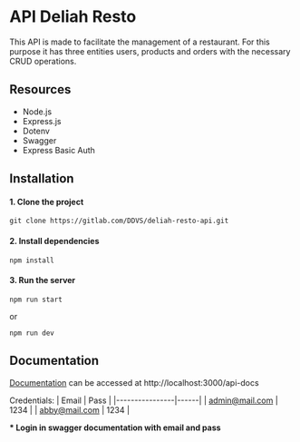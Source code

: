 # API Deliah Resto
This API is made to facilitate the management of a restaurant. For this purpose it has three entities users, products and orders with the necessary CRUD operations.

## Resources
- Node.js
- Express.js
- Dotenv
- Swagger
- Express Basic Auth

## Installation
#### 1. Clone the project
```
git clone https://gitlab.com/DDVS/deliah-resto-api.git
```
#### 2. Install dependencies
```
npm install
```
#### 3. Run the server
```
npm run start
```
or
```
npm run dev
```
## Documentation 
[Documentation](http://localhost:3000/api-docs) can be accessed at http://localhost:3000/api-docs

Credentials:
| Email          | Pass |
|----------------|------|
| admin@mail.com | 1234 |
| abby@mail.com  | 1234 |

**\* Login in swagger documentation with email and pass**
